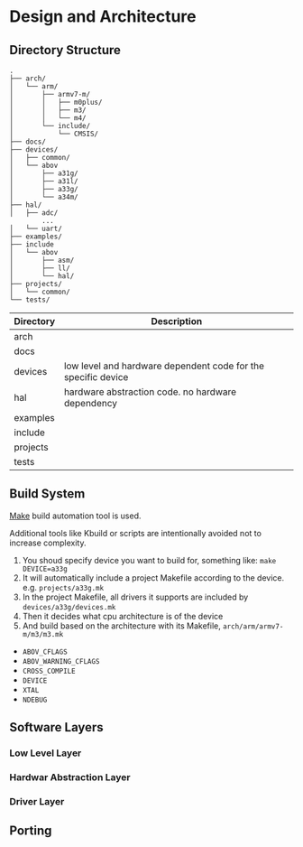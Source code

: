 # Design and Architecture

## Directory Structure

```
.
├── arch/
│   └── arm/
│       ├── armv7-m/
│       │   ├── m0plus/
│       │   ├── m3/
│       │   └── m4/
│       └── include/
│           └── CMSIS/
├── docs/
├── devices/
│   ├── common/
│   └── abov
│       ├── a31g/
│       ├── a31l/
│       ├── a33g/
│       └── a34m/
├── hal/
│   ├── adc/
        ... 
│   └── uart/
├── examples/
├── include
│   └── abov
│       ├── asm/
│       ├── ll/
│       └── hal/
├── projects/
│   └── common/
└── tests/
```

| Directory | Description                                                     |
| --------- | -----------                                                     |
| arch      |                                                                 |
| docs      |                                                                 |
| devices   | low level and hardware dependent code for the specific device   |
| hal       | hardware abstraction code. no hardware dependency               |
| examples  |                                                                 |
| include   |                                                                 |
| projects  |                                                                 |
| tests     |                                                                 |


## Build System
[Make](https://www.gnu.org/software/make/manual/make.html) build automation tool is used.

Additional tools like Kbuild or scripts are intentionally avoided not to
increase complexity.

1. You shoud specify device you want to build for, something like: `make DEVICE=a33g`
2. It will automatically include a project Makefile according to the device. e.g. `projects/a33g.mk`
3. In the project Makefile, all drivers it supports are included by `devices/a33g/devices.mk`
4. Then it decides what cpu architecture is of the device
5. And build based on the architecture with its Makefile, `arch/arm/armv7-m/m3/m3.mk`

* `ABOV_CFLAGS`
* `ABOV_WARNING_CFLAGS`
* `CROSS_COMPILE`
* `DEVICE`
* `XTAL`
* `NDEBUG`

## Software Layers
### Low Level Layer
### Hardwar Abstraction Layer
### Driver Layer

## Porting
